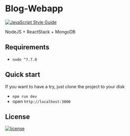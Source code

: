 # Blog-Webapp 

[![JavaScript Style Guide](https://cdn.rawgit.com/feross/standard/master/badge.svg)](https://github.com/feross/standard)

NodeJS + ReactStack + MongoDB

## Requirements

* `node ^7.7.0`

## Quick start

If you want to have a try, just clone the project to your disk

* `npm run dev`
* open `http://localhost:3000`

## License

[![license][license-image]][license-url]

[license-url]: https://github.com/muwenzi/Blog-Webapp/blob/react-login-register/LICENSE.md
[license-image]: https://img.shields.io/pypi/l/Django.svg
